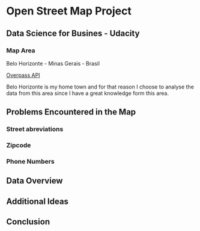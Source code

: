 # Open Street Map Project
## Data Science for Busines - Udacity

### Map Area 

Belo Horizonte - Minas Gerais - Brasil

[Overpass API](http://overpass-api.de/api/map?bbox=-44.0758,-20.0282,-43.8258,-19.7493)

Belo Horizonte is my home town and for that reason I choose to analyse the data from this area since I have a great knowledge form this area. 

## Problems Encountered in the Map

### Street abreviations



### Zipcode



### Phone Numbers

## Data Overview

## Additional Ideas

## Conclusion